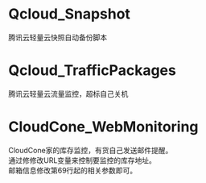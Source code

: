 # Qcloud_Snapshot
腾讯云轻量云快照自动备份脚本

# Qcloud_TrafficPackages
腾讯云轻量云流量监控，超标自己关机

# CloudCone_WebMonitoring
CloudCone家的库存监控，有货自己发送邮件提醒。  
通过修修改URL变量来控制要监控的库存地址。  
邮箱信息修改第69行起的相关参数即可。
